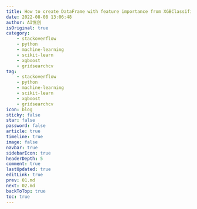 ```yaml
---
title: How to create DataFrame with feature importance from XGBClassifier made by GridSearchCV?
date: 2022-08-08 13:06:48
author: AI悦创
isOriginal: true
category: 
    - stackoverflow
    - python
    - machine-learning
    - scikit-learn
    - xgboost
    - gridsearchcv
tag:
    - stackoverflow
    - python
    - machine-learning
    - scikit-learn
    - xgboost
    - gridsearchcv
icon: blog
sticky: false
star: false
password: false
article: true
timeline: true
image: false
navbar: true
sidebarIcon: true
headerDepth: 5
comment: true
lastUpdated: true
editLink: true
prev: 01.md
next: 02.md
backToTop: true
toc: true
---
```


